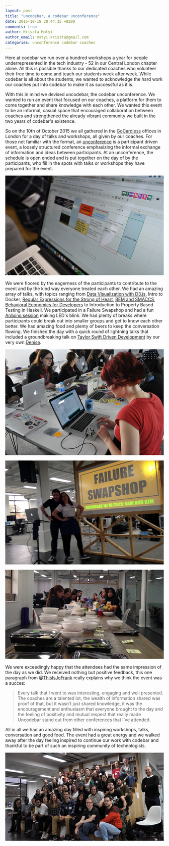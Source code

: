 ```yaml
---
layout: post
title: "uncodebar, a codebar unconference"
date: 2015-10-18 20:44:35 +0200
comments: true
author: Kriszta Matyi
author_email: matyi.kriszta@gmail.com
categories: unconference codebar coaches
---
```


Here at codebar we run over a hundred workshops a year for people underrepresented in the tech industry - 52 in our Central London chapter alone. All this is possible thanks to our dedicated coaches who volunteer their free time to come and teach our students week after week. While codebar is all about the students, we wanted to acknowledge the hard work our coaches put into codebar to make it as successful as it is. 

With this in mind we devised uncodebar, the codebar unconference. We wanted to run an event that focused on our coaches, a platform for them to come together and share knowledge with each other. We wanted this event to be an informal, casual space that encouraged collaboration between coaches and strengthened the already vibrant community we built in the two years of codebar's existence. 

So on the 10th of October 2015 we all gathered in the [GoCardless](https://gocardless.com/) offices in London for a day of talks and workshops, all given by our coaches. For those not familiar with the format, an [unconference](https://en.wikipedia.org/wiki/Unconference) is a participant driven event, a loosely structured conference emphasizing the informal exchange of information and ideas between participants. At an unconference, the schedule is open ended and is put together on the day of by the participants, who fill in the spots with talks or workshops they have prepared for the event.

[![putting together the schedule for uncodebar](/images/uncodebar-schedule.png)]()

We were floored by the eagerness of the participants to contribute to the event and by the kind way everyone treated each other. We had an amazing array of talks, with topics ranging from [Data Visualization with D3.js](http://richardwestenra.com/d3-talk/#/), Intro to Docker, [Regular Expressions for the Strong of Heart](https://speakerdeck.com/arkham/regexr4strn-3), [BEM and SMACCS](https://docs.google.com/presentation/d/1V5pJqTC68-dGH26xlkBVdz7uSX5atQXQ5TAnPHDr6Eo/edit#slide=id.p), [Behavioral Economics for Developers](https://adz.co.de/talks/#the_brain_the_gut_and_your_job.html) to Introduction to Property Based Testing in Haskell. We participated in a Failure Swapshop and had a fun [Arduino session](https://github.com/shecodesbtn/lets-get-physical) making LED's blink. We had plenty of breaks where participants could break out into smaller groups and get to know each other better. We had amazing food and plenty of beers to keep the conversation flowing. We finished the day with a quick round of lightning talks that included a groundbreaking talk on [Taylor Swift Driven Development](http://slides.com/deniseyu/taylor-swift) by our very own [Denise](https://twitter.com/deniseyu21).

[![arduino workshop at uncodebar](/images/uncodebar-arduino.png)]()

[![failure swapshop at uncodebar](/images/uncodebar-swapshop.png)]()

[![food at uncodebar](/images/uncodebar-food.png)]()

We were exceedingly happy that the attendees had the same impression of the day as we did. We received nothing but positive feedback, this one paragraph from [@ThisIsJoFrank](https://twitter.com/ThisIsJoFrank) really explains why we think the event was a succes:

>Every talk that I went to was interesting, engaging and well presented. The coaches are a talented lot, the wealth of information shared was proof of that, but it wasn’t just shared knowledge, it was the encouragement and enthusiasm that everyone brought to the day and the feeling of positivity and mutual respect that really made Uncodebar stand out from other conferences that I’ve attended.

All in all we had an amazing day filled with inspiring workshops, talks, conversation and good food. The event had a great energy and we walked away after the day feeling inspired to continue our work with codebar and thankful to be part of such an inspiring community of technologists.

[![uncodebar participants](/images/uncodebar-participants.png)]()
